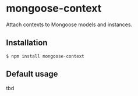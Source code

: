 # mongoose-context #

Attach contexts to Mongoose models and instances.

## Installation ##

```
$ npm install mongoose-context
```

## Default usage ##
tbd
